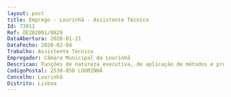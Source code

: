 ```yaml
--- 
layout: post
title: Emprego - Lourinhã - Assistente Técnico
Id: 73911
Ref: OE202001/0829
DataAbertura: 2020-01-21
DataFecho: 2020-02-04
Trabalho: Assistente Técnico
Empregador: Câmara Municipal da Lourinhã
Descricao: Funções de natureza executiva, de aplicação de métodos e processos, com base em diretivas bem definidas e instruções gerais, de grau 2 de complexidade previsto na LTFP, nas áreas de atuação comuns e instrumentais e nos vários domínios de atuação do órgão e serviços, na área de recursos humanos.
CodigoPostal: 2530-850 LOURINHÃ
Concelho: Lourinhã
Distrito: Lisboa
--- 
```

